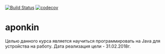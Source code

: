 [![Build Status](https://travis-ci.org/alekseyponkin/aponkin.svg?branch=master)](https://travis-ci.org/alekseyponkin/aponkin)
[![codecov](https://codecov.io/gh/alekseyponkin/aponkin/branch/master/graph/badge.svg)](https://codecov.io/gh/alekseyponkin/aponkin)

# aponkin
Целью данного курса является научиться программировать на Java для устройства на работу.
Дата реализация цели - 31.02.2018г.